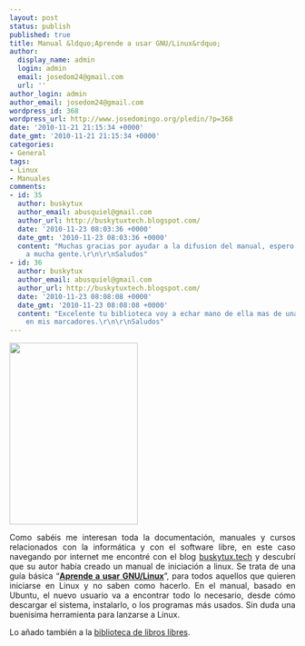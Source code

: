 ```yaml
---
layout: post
status: publish
published: true
title: Manual &ldquo;Aprende a usar GNU/Linux&rdquo;
author:
  display_name: admin
  login: admin
  email: josedom24@gmail.com
  url: ''
author_login: admin
author_email: josedom24@gmail.com
wordpress_id: 368
wordpress_url: http://www.josedomingo.org/pledin/?p=368
date: '2010-11-21 21:15:34 +0000'
date_gmt: '2010-11-21 21:15:34 +0000'
categories:
- General
tags:
- Linux
- Manuales
comments:
- id: 35
  author: buskytux
  author_email: abusquiel@gmail.com
  author_url: http://buskytuxtech.blogspot.com/
  date: '2010-11-23 08:03:36 +0000'
  date_gmt: '2010-11-23 08:03:36 +0000'
  content: "Muchas gracias por ayudar a la difusion del manual, espero que le sirva
    a mucha gente.\r\n\r\nSaludos"
- id: 36
  author: buskytux
  author_email: abusquiel@gmail.com
  author_url: http://buskytuxtech.blogspot.com/
  date: '2010-11-23 08:08:08 +0000'
  date_gmt: '2010-11-23 08:08:08 +0000'
  content: "Excelente tu biblioteca voy a echar mano de ella mas de una vez ya esta
    en mis marcadores.\r\n\r\nSaludos"
---
```

<p><img class="aligncenter" title="linux" src="http://4.bp.blogspot.com/_YQDKXYswCt0/TOhxgVisQxI/AAAAAAAAA9M/xJ-HolNcZmc/s320/portada.jpg" alt="" width="226" height="320" /></p>
<p style="text-align: justify;">Como sab&eacute;is me interesan toda la documentaci&oacute;n, manuales y cursos relacionados con la inform&aacute;tica y con el software libre, en este caso navegando por internet me encontr&eacute; con el blog <a href="http://buskytuxtech.blogspot.com/2010/11/manual-aprende-uasr-linux-pdf.html">buskytux.tech</a> y descubr&iacute; que su autor hab&iacute;a creado un manual de iniciaci&oacute;n a linux. Se trata de una gu&iacute;a b&aacute;sica &ldquo;<strong><a href="http://rapidshare.com/files/432133999/aprende_a_usar_linux.pdf">Aprende a usar GNU/Linux</a></strong>&rdquo;, para todos aquellos que quieren iniciarse en Linux y no saben como hacerlo. En el manual, basado en Ubuntu, el nuevo usuario va a encontrar todo lo necesario, desde c&oacute;mo descargar el sistema, instalarlo, o los programas m&aacute;s usados. Sin duda una buenisima herramienta para lanzarse a Linux.</p>
<p style="text-align: justify;">Lo a&ntilde;ado tambi&eacute;n a la <a href="http://www.josedomingo.org/web/mod/data/view.php?id=1670">biblioteca de libros libres</a>.</p>
